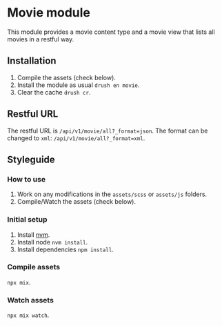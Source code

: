 # Movie module
This module provides a movie content type and a movie view that lists all 
movies in a restful way.

## Installation
1. Compile the assets (check below).
2. Install the module as usual `drush en movie`.
3. Clear the cache `drush cr`.

## Restful URL
The restful URL is `/api/v1/movie/all?_format=json`.
The format can be changed to `xml`: `/api/v1/movie/all?_format=xml`.

## Styleguide

### How to use
1. Work on any modifications in the `assets/scss` or `assets/js` folders.
2. Compile/Watch the assets (check below).

### Initial setup
1. Install [nvm](https://github.com/nvm-sh/nvm#installing-and-updating).
2. Install node `nvm install`.
3. Install dependencies `npm install`.

### Compile assets
`npx mix`.

### Watch assets
`npx mix watch`.
